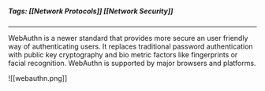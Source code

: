 ##### Tags: [[Network Protocols]] [[Network Security]]

---

WebAuthn is a newer standard that provides more secure an user friendly way of authenticating users. It replaces traditional password authentication with public key cryptography and bio metric factors like fingerprints or facial recognition. WebAuthn is supported by major browsers and platforms. 

![[webauthn.png]]